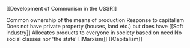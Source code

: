  [[Development of Communism in the USSR]]




Common ownership of the means of production 
Response to capitalism 
Does not have private property (houses, land etc.) but does have [[Soft industry]] 
Allocates products to everyone in society based on need 
No social classes nor 'the state'
[[Marxism]]
[[Capitalism]]
